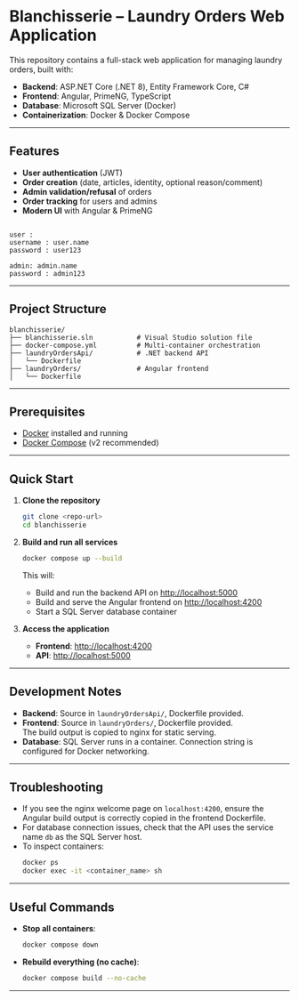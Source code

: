 # Blanchisserie – Laundry Orders Web Application

This repository contains a full-stack web application for managing laundry orders, built with:

- **Backend**: ASP.NET Core (.NET 8), Entity Framework Core, C#
- **Frontend**: Angular, PrimeNG, TypeScript
- **Database**: Microsoft SQL Server (Docker)
- **Containerization**: Docker & Docker Compose

---

## Features

- **User authentication** (JWT)
- **Order creation** (date, articles, identity, optional reason/comment)
- **Admin validation/refusal** of orders
- **Order tracking** for users and admins
- **Modern UI** with Angular & PrimeNG

```

user :
username : user.name 
password : user123

admin: admin.name
password : admin123
```

---

## Project Structure

```
blanchisserie/
├── blanchisserie.sln           # Visual Studio solution file
├── docker-compose.yml          # Multi-container orchestration
├── laundryOrdersApi/           # .NET backend API
│   └── Dockerfile
├── laundryOrders/              # Angular frontend
│   └── Dockerfile
```

---

## Prerequisites

- [Docker](https://www.docker.com/products/docker-desktop) installed and running
- [Docker Compose](https://docs.docker.com/compose/) (v2 recommended)

---

## Quick Start

1. **Clone the repository**
   ```bash
   git clone <repo-url>
   cd blanchisserie
   ```

2. **Build and run all services**
   ```bash
   docker compose up --build
   ```
   This will:
   - Build and run the backend API on [http://localhost:5000](http://localhost:5000)
   - Build and serve the Angular frontend on [http://localhost:4200](http://localhost:4200)
   - Start a SQL Server database container

3. **Access the application**
   - **Frontend**: [http://localhost:4200](http://localhost:4200)
   - **API**: [http://localhost:5000](http://localhost:5000)

---

## Development Notes

- **Backend**: Source in `laundryOrdersApi/`, Dockerfile provided.
- **Frontend**: Source in `laundryOrders/`, Dockerfile provided.  
  The build output is copied to nginx for static serving.
- **Database**: SQL Server runs in a container. Connection string is configured for Docker networking.

---

## Troubleshooting

- If you see the nginx welcome page on `localhost:4200`, ensure the Angular build output is correctly copied in the frontend Dockerfile.
- For database connection issues, check that the API uses the service name `db` as the SQL Server host.
- To inspect containers:
  ```bash
  docker ps
  docker exec -it <container_name> sh
  ```

---

## Useful Commands

- **Stop all containers**:  
  ```bash
  docker compose down
  ```
- **Rebuild everything (no cache)**:  
  ```bash
  docker compose build --no-cache
  ```

---